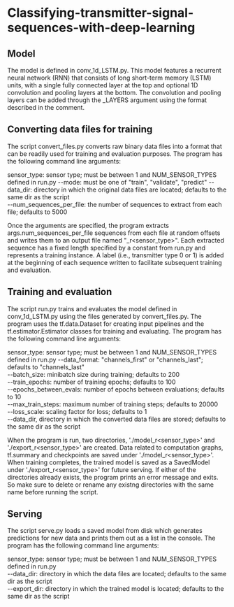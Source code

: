 # Classifying-transmitter-signal-sequences-with-deep-learning

## Model

The model is defined in conv_1d_LSTM.py. This model features a recurrent neural network (RNN) that consists of long short-term memory (LSTM) units, with a single fully connected layer at the top and optional 1D convolution and pooling layers at the bottom. The convolution and pooling layers can be added through the _LAYERS argument using the format described in the comment. 

## Converting data files for training  

The script convert_files.py converts raw binary data files into a format that can be readily used for training and evaluation purposes. The program has the following command line arguments:

sensor_type: sensor type; must be between 1 and NUM_SENSOR_TYPES defined in run.py
--mode: must be one of "train", "validate", "predict" 
--data_dir: directory in which the original data files are located; defaults to the same dir as the script  
--num_sequences_per_file: the number of sequences to extract from each file; defaults to 5000  

Once the arguments are specified, the program extracts args.num_sequences_per_file sequences from each file at random offsets and writes them to an output file named "<mode>_r<sensor_type>". Each extracted sequence has a fixed length specified by a constant from run.py and represents a training instance. A label (i.e., transmitter type 0 or 1) is added at the beginning of each sequence written to facilitate subsequent training and evaluation.

## Training and evaluation

The script run.py trains and evaluates the model defined in conv_1d_LSTM.py using the files generated by convert_files.py. The program uses the tf.data.Dataset for creating input pipelines and the tf.estimator.Estimator classes for training and evaluating. The program has the following command line arguments:

sensor_type: sensor type; must be between 1 and NUM_SENSOR_TYPES defined in run.py
--data_format: "channels_first" or "channels_last"; defaults to "channels_last"  
--batch_size: minibatch size during training; defaults to 200  
--train_epochs: number of training epochs; defaults to 100  
--epochs_between_evals: number of epochs between evaluations; defaults to 10  
--max_train_steps: maximum number of training steps; defaults to 20000  
--loss_scale: scaling factor for loss; defaults to 1  
--data_dir, directory in which the converted data files are stored; defaults to the same dir as the script  

When the program is run, two directories, './model_r<sensor_type>' and './export_r<sensor_type>' are created. Data related to computation graphs, tf.summary and checkpoints are saved under './model_r<sensor_type>'. When training completes, the trained model is saved as a SavedModel under './export_r<sensor_type>' for future serving. If either of the directories already exists, the program prints an error message and exits. So make sure to delete or rename any existng directories with the same name before running the script.  

## Serving

The script serve.py loads a saved model from disk which generates predictions for new data and prints them out as a list in the console.
The program has the following command line arguments:

sensor_type: sensor type; must be between 1 and NUM_SENSOR_TYPES defined in run.py  
--data_dir: directory in which the data files are located; defaults to the same dir as the script  
--export_dir: directory in which the trained model is located; defaults to the same dir as the script  
